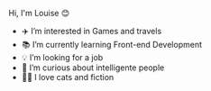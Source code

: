 Hi, I'm Louise 😊
- ✈️ I’m interested in Games and travels
- 📚 I’m currently learning Front-end Development
- 💡 I’m looking for a job
- 👀 I’m curious about intelligente people
- 🐱‍🚀 I love cats and fiction

<!---
Amyxtic/Amyxtic is a ✨ special ✨ repository because its `README.md` (this file) appears on your GitHub profile.
You can click the Preview link to take a look at your changes.
--->
